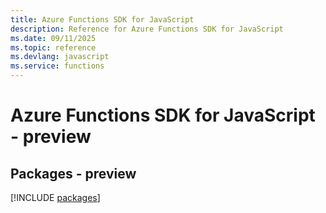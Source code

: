 ```yaml
---
title: Azure Functions SDK for JavaScript
description: Reference for Azure Functions SDK for JavaScript
ms.date: 09/11/2025
ms.topic: reference
ms.devlang: javascript
ms.service: functions
---
```

# Azure Functions SDK for JavaScript - preview
## Packages - preview
[!INCLUDE [packages](functions-index.md)]